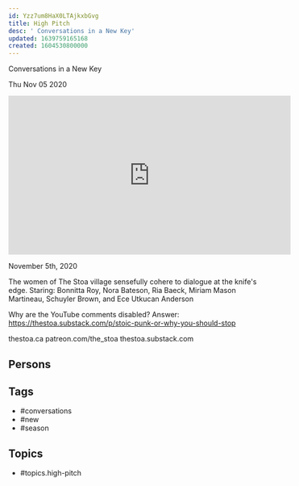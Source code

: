```yaml
---
id: Yzz7um8HaX0LTAjkxbGvg
title: High Pitch
desc: ' Conversations in a New Key'
updated: 1639759165168
created: 1604530800000
---
```



 Conversations in a New Key

Thu Nov 05 2020

<iframe width="560" height="315" src="https://www.youtube.com/embed/YBnG_rsqOEw" title="High Pitch: Conversations in a New Key: Season 1 / Session 1" frameborder="0" allow="accelerometer; autoplay; clipboard-write; encrypted-media; gyroscope; picture-in-picture" allowfullscreen ></iframe>

November 5th, 2020

The women of The Stoa village sensefully cohere to dialogue at the knife's edge. Staring: Bonnitta Roy, Nora Bateson, Ria Baeck, Miriam Mason Martineau, Schuyler Brown, and Ece Utkucan Anderson

Why are the YouTube comments disabled? Answer: https://thestoa.substack.com/p/stoic-punk-or-why-you-should-stop

thestoa.ca
patreon.com/the_stoa
thestoa.substack.com

## Persons



## Tags

- #conversations
- #new
- #season

## Topics

- #topics.high-pitch

